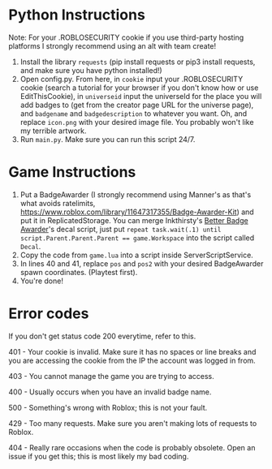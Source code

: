 # Python Instructions

Note: For your .ROBLOSECURITY cookie if you use third-party hosting platforms I strongly recommend using an alt with team create!

1. Install the library `requests` (pip install requests or pip3 install requests, and make sure you have python installed!)
2. Open config.py. From here, in `cookie` input your .ROBLOSECURITY cookie (search a tutorial for your browser if you don't know how or use EditThisCookie), in `universeid` input the universeId for the place you will add badges to (get from the creator page URL for the universe page), and `badgename` and `badgedescription` to whatever you want. Oh, and replace `icon.png` with your desired image file. You probably won't like my terrible artwork.
3. Run `main.py`. Make sure you can run this script 24/7.

# Game Instructions

1. Put a BadgeAwarder (I strongly recommend using Manner's as that's what avoids ratelimits, https://www.roblox.com/library/11647317355/Badge-Awarder-Kit) and put it in ReplicatedStorage. You can merge Inkthirsty's [Better Badge Awarder](https://create.roblox.com/marketplace/asset/6647379227/Better-Badge-Giver)'s decal script, just put `repeat task.wait(.1) until script.Parent.Parent.Parent == game.Workspace` into the script called `Decal`.
2. Copy the code from `game.lua` into a script inside ServerScriptService.
3. In lines 40 and 41, replace `pos` and `pos2` with your desired BadgeAwarder spawn coordinates. (Playtest first).
4. You're done!

# Error codes
If you don't get status code 200 everytime, refer to this.

401 - Your cookie is invalid. Make sure it has no spaces or line breaks and you are accessing the cookie from the IP the account was logged in from.

403 - You cannot manage the game you are trying to access.

400 - Usually occurs when you have an invalid badge name.

500 - Something's wrong with Roblox; this is not your fault.

429 - Too many requests. Make sure you aren't making lots of requests to Roblox.

404 - Really rare occasions when the code is probably obsolete. Open an issue if you get this; this is most likely my bad coding.

